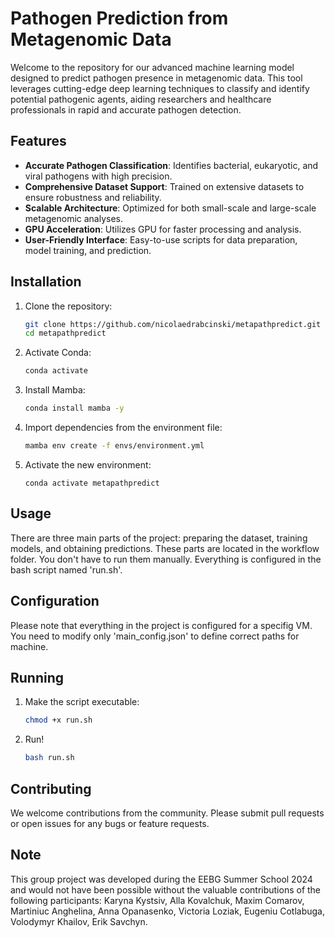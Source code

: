 # Pathogen Prediction from Metagenomic Data

Welcome to the repository for our advanced machine learning model designed to predict pathogen presence in metagenomic data.
This tool leverages cutting-edge deep learning techniques to classify and identify potential pathogenic agents,
aiding researchers and healthcare professionals in rapid and accurate pathogen detection.

## Features

- **Accurate Pathogen Classification**: Identifies bacterial, eukaryotic, and viral pathogens with high precision.
- **Comprehensive Dataset Support**: Trained on extensive datasets to ensure robustness and reliability.
- **Scalable Architecture**: Optimized for both small-scale and large-scale metagenomic analyses.
- **GPU Acceleration**: Utilizes GPU for faster processing and analysis.
- **User-Friendly Interface**: Easy-to-use scripts for data preparation, model training, and prediction.

## Installation

1. Clone the repository:
   ```bash
   git clone https://github.com/nicolaedrabcinski/metapathpredict.git
   cd metapathpredict
   ```
   
2. Activate Conda:
   ```bash
   conda activate
   ```

3. Install Mamba:
   ```bash
   conda install mamba -y
   ```

4. Import dependencies from the environment file:
   ```bash
   mamba env create -f envs/environment.yml
   ```

5. Activate the new environment:
   ```
   conda activate metapathpredict
   ```

## Usage

There are three main parts of the project: preparing the dataset, training models, and obtaining predictions. These parts are located in the workflow folder. You don't have to run them manually. Everything is configured in the bash script named 'run.sh'.

## Configuration

Please note that everything in the project is configured for a specifig VM.
You need to modify only 'main_config.json' to define correct paths for machine.

## Running

1. Make the script executable:
   ```bash
   chmod +x run.sh
   ```

2. Run!
   ```bash
   bash run.sh
   ```

## Contributing

We welcome contributions from the community. Please submit pull requests or open issues for any bugs or feature requests.

## Note

This group project was developed during the EEBG Summer School 2024 and would not have been possible without the valuable contributions of the following participants: Karyna Kystsiv, Alla Kovalchuk, Maxim Comarov, Martiniuc Anghelina, Anna Opanasenko, Victoria Loziak, Eugeniu Cotlabuga, Volodymyr Khailov, Erik Savchyn.
